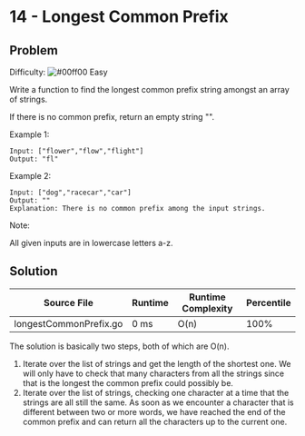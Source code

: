 # 14 - Longest Common Prefix

## Problem

Difficulty: ![#00ff00](https://placehold.it/15/00ff00/000000?text=+) Easy

Write a function to find the longest common prefix string amongst an array of strings.

If there is no common prefix, return an empty string "".

Example 1:
```
Input: ["flower","flow","flight"]
Output: "fl"
```
Example 2:
```
Input: ["dog","racecar","car"]
Output: ""
Explanation: There is no common prefix among the input strings.
```
Note:

All given inputs are in lowercase letters a-z.


## Solution

| Source File | Runtime | Runtime Complexity | Percentile |
| ----------- | ------- | ------------------ | ---------- |
| longestCommonPrefix.go | 0 ms | O(n) | 100% |

The solution is basically two steps, both of which are O(n).
1. Iterate over the list of strings and get the length of the shortest one. We will only have to check that many characters from all the strings since that is the longest the common prefix could possibly be.
1. Iterate over the list of strings, checking one character at a time that the strings are all still the same. As soon as we encounter a character that is different between two or more words, we have reached the end of the common prefix and can return all the characters up to the current one.